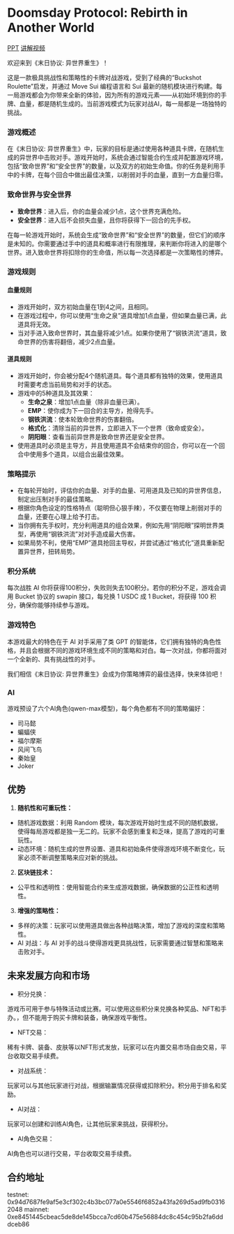 # Doomsday Protocol: Rebirth in Another World
[PPT](https://docs.google.com/presentation/d/1NgGcXIBvApcqbUIwqBHMmbDlrDK6n7HYewvUWO3CfMY/edit?usp=sharing)
[讲解视频](https://www.bilibili.com/video/BV1BTWLeoEtx/)

欢迎来到《末日协议: 异世界重生》！

这是一款极具挑战性和策略性的卡牌对战游戏，受到了经典的“Buckshot Roulette”启发，并通过 Move Sui 编程语言和 Sui 最新的随机模块进行构建。每一局游戏都会为你带来全新的体验，因为所有的游戏元素——从初始环境到你的手牌、血量，都是随机生成的。当前游戏模式为玩家对战AI，每一局都是一场独特的挑战。

### 游戏概述

在《末日协议: 异世界重生》中，玩家的目标是通过使用各种道具卡牌，在随机生成的异世界中击败对手。游戏开始时，系统会通过智能合约生成并配置游戏环境，包括“致命世界”和“安全世界”的数量，以及双方的初始生命值。你的任务是利用手中的卡牌，在每个回合中做出最佳决策，以削弱对手的血量，直到一方血量归零。

### 致命世界与安全世界

- **致命世界**：进入后，你的血量会减少1点，这个世界充满危险。
- **安全世界**：进入后不会损失血量，且你将获得下一回合的先手权。

在每一轮游戏开始时，系统会生成“致命世界”和“安全世界”的数量，但它们的顺序是未知的。你需要通过手中的道具和概率进行有限推理，来判断你将进入的是哪个世界。进入致命世界将扣除你的生命值，所以每一次选择都是一次策略性的博弈。

### 游戏规则

#### 血量规则
- 游戏开始时，双方初始血量在1到4之间，且相同。
- 在游戏过程中，你可以使用“生命之泉”道具增加1点血量，但如果血量已满，此道具将无效。
- 当对手进入致命世界时，其血量将减少1点。如果你使用了“钢铁洪流”道具，致命世界的伤害将翻倍，减少2点血量。

#### 道具规则
- 游戏开始时，你会被分配4个随机道具。每个道具都有独特的效果，使用道具时需要考虑当前局势和对手的状态。
- 游戏中的5种道具及其效果：
  - **生命之泉**：增加1点血量（除非血量已满）。
  - **EMP**：使你成为下一回合的主导方，抢得先手。
  - **钢铁洪流**：使本轮致命世界的伤害翻倍。
  - **格式化**：清除当前的异世界，立即进入下一个世界（致命或安全）。
  - **阴阳眼**：查看当前异世界是致命世界还是安全世界。
- 使用道具时必须是主导方，并且使用道具不会结束你的回合，你可以在一个回合中使用多个道具，以组合出最佳效果。

### 策略提示
- 在每轮开始时，评估你的血量、对手的血量、可用道具及已知的异世界信息，制定出压制对手的最佳策略。
- 根据你角色设定的性格特点（聪明但心狠手辣），不仅要在物理上削弱对手的血量，还要在心理上给予打击。
- 当你拥有先手权时，充分利用道具的组合效果，例如先用“阴阳眼”探明世界类型，再使用“钢铁洪流”对对手造成最大伤害。
- 如果局势不利，使用“EMP”道具抢回主导权，并尝试通过“格式化”道具重新配置异世界，扭转局势。

### 积分系统
每次战胜 AI 你将获得100积分，失败则失去100积分。若你的积分不足，游戏会调用 Bucket 协议的 swapin 接口，每兑换 1 USDC 成 1 Bucket，将获得 100 积分，确保你能够持续参与游戏。

### 游戏特色
本游戏最大的特色在于 AI 对手采用了类 GPT 的智能体，它们拥有独特的角色性格，并且会根据不同的游戏环境生成不同的策略和对白。每一次对战，你都将面对一个全新的、具有挑战性的对手。

我们相信《末日协议: 异世界重生》会成为你策略博弈的最佳选择，快来体验吧！

### AI
游戏预设了六个AI角色(qwen-max模型)，每个角色都有不同的策略偏好：
- 司马懿
- 蝙蝠侠
- 福尔摩斯
- 风间飞鸟
- 秦始皇
- Joker


## 优势
1. **随机性和可重玩性：**

- 随机游戏数据：利用 Random 模块，每次游戏开始时生成不同的随机数据，使得每局游戏都是独一无二的。玩家不会感到重复和乏味，提高了游戏的可重玩性。
- 动态环境：随机生成的世界设置、道具和初始条件使得游戏环境不断变化，玩家必须不断调整策略来应对新的挑战。
  
2. **区块链技术：** 

- 公平性和透明性：使用智能合约来生成游戏数据，确保数据的公正性和透明性。

3. **增强的策略性：**

- 多样的决策：玩家可以使用道具做出各种战略决策，增加了游戏的深度和策略性。
- AI 对战：与 AI 对手的战斗使得游戏更具挑战性，玩家需要通过智慧和策略来击败对手。


## 未来发展方向和市场
- 积分兑换：

游戏币可用于参与特殊活动或比赛。可以使用这些积分来兑换各种奖品、NFT和手办。，但不能用于购买卡牌和装备，确保游戏平衡性。

- NFT交易：

稀有卡牌、装备、皮肤等以NFT形式发放，玩家可以在内置交易市场自由交易，平台收取交易手续费。

- 对战系统：
  
玩家可以与其他玩家进行对战，根据输赢情况获得或扣除积分。积分用于排名和奖励。

- AI对战：
  
玩家可以创建和训练AI角色，让其他玩家来挑战，获得积分。

- AI角色交易：

 AI角色也可以进行交易，平台收取交易手续费。


## 合约地址
testnet: 0x94d7687fe9af5e3cf302c4b3bc077a0e5546f6852a43fa269d5ad9fb03162048
mainnet: 0xe8451445cbeac5de8de145bcca7cd60b475e56884dc8c454c95b2fa6dddceb86